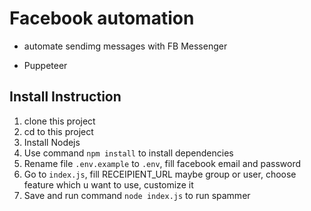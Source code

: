 # Facebook automation

- automate sendimg messages with FB Messenger

- Puppeteer

## Install Instruction

1. clone this project
2. cd to this project
3. Install Nodejs
4. Use command `npm install` to install dependencies
5. Rename file `.env.example` to `.env`, fill facebook email and password
6. Go to `index.js`, fill RECEIPIENT_URL maybe group or user, choose feature which u want to use, customize it
7. Save and run command `node index.js` to run spammer
